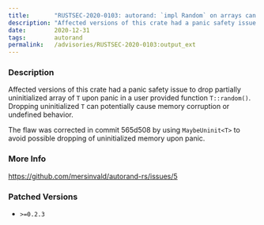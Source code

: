 ```yaml
---
title:       "RUSTSEC-2020-0103: autorand: `impl Random` on arrays can lead to dropping uninitialized memory"
description: "Affected versions of this crate had a panic safety issue to drop partially uninitialized array of T upon panic in a user provided function Trandom. Dropping uninitialized T can potentially cause memory corruption or undefined behavior. The flaw was corrected in commit 565d508 by using MaybeUninitT to avoid possible dropping of uninitialized memory upon panic."
date:        2020-12-31
tags:        autorand
permalink:   /advisories/RUSTSEC-2020-0103:output_ext
---
```


### Description

Affected versions of this crate had a panic safety issue to drop partially uninitialized array of `T` upon panic in a user provided function `T::random()`. Dropping uninitialized `T` can potentially cause memory corruption or undefined behavior.

The flaw was corrected in commit 565d508 by using `MaybeUninit<T>` to avoid possible dropping of uninitialized memory upon panic.

### More Info

<https://github.com/mersinvald/autorand-rs/issues/5>

### Patched Versions

- `>=0.2.3`


